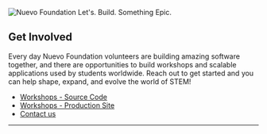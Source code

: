 ![Nuevo Foundation Let's. Build. Something Epic.](https://nuevofoundationwebassets.blob.core.windows.net/team/GithubReadmeProduction.svg) 

## Get Involved

Every day Nuevo Foundation volunteers are building amazing software together, and there are opportunities to build workshops and scalable applications used by students worldwide. Reach out to get started and you can help shape, expand, and evolve the world of STEM! 

* [Workshops - Source Code](https://github.com/NuevoFoundation/workshops)
* [Workshops - Production Site](https://workshops.nuevofoundation.org/)
* [Contact us](https://nuevofoundation.org/contact)

----
